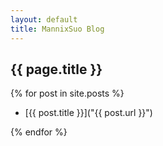 ```yaml
---
layout: default
title: MannixSuo Blog
---
```

## {{ page.title }}

{% for post in site.posts %}

* [{{ post.title }}]("{{ post.url }}")

{% endfor %}